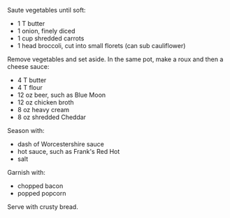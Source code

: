 
Saute vegetables until soft:
- 1 T butter
- 1 onion, finely diced
- 1 cup shredded carrots
- 1 head broccoli, cut into small florets (can sub cauliflower)

Remove vegetables and set aside.  In the same pot, make a roux and then a cheese sauce:
- 4 T butter
- 4 T flour
- 12 oz beer, such as Blue Moon
- 12 oz chicken broth
- 8 oz heavy cream
- 8 oz shredded Cheddar

Season with:
- dash of Worcestershire sauce
- hot sauce, such as Frank's Red Hot
- salt

Garnish with:
- chopped bacon
- popped popcorn

Serve with crusty bread.